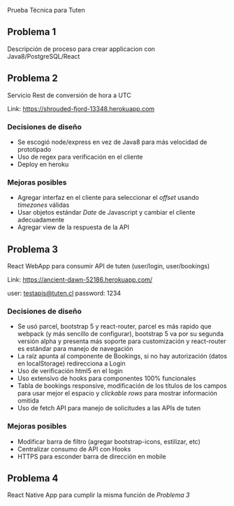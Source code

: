 Prueba Técnica para Tuten

## Problema 1

Descripción de proceso para crear applicacion con Java8/PostgreSQL/React

## Problema 2

Servicio Rest de conversión de hora a UTC

Link: <https://shrouded-fjord-13348.herokuapp.com>

### Decisiones de diseño

- Se escogió node/express en vez de Java8 para más velocidad de prototipado
- Uso de regex para verificación en el cliente
- Deploy en heroku

### Mejoras posibles

- Agregar interfaz en el cliente para seleccionar el _offset_ usando _timezones_ válidas
- Usar objetos estándar _Date_ de Javascript y cambiar el cliente adecuadamente
- Agregar view de la respuesta de la API

## Problema 3

React WebApp para consumir API de tuten (user/login, user/bookings)

Link: <https://ancient-dawn-52186.herokuapp.com/>

user: testapis@tuten.cl
password: 1234

### Decisiones de diseño

- Se usó parcel, bootstrap 5 y react-router, parcel es más rapido que webpack (y más sencillo de configurar), bootstrap 5 va por su segunda versión alpha y presenta más soporte para customización y react-router es estándar para manejo de navegación
- La raíz apunta al componente de Bookings, si no hay autorización (datos en localStorage) redirecciona a Login
- Uso de verificación html5 en el login
- Uso extensivo de hooks para componentes 100% funcionales
- Tabla de bookings responsive, modificación de los títulos de los campos para usar mejor el espacio y _clickable rows_ para mostrar información omitida
- Uso de fetch API para manejo de solicitudes a las APIs de tuten

### Mejoras posibles

- Modificar barra de filtro (agregar bootstrap-icons, estilizar, etc)
- Centralizar consumo de API con Hooks
- HTTPS para esconder barra de dirección en mobile

## Problema 4

React Native App para cumplir la misma función de _Problema 3_
